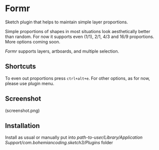 # Formr

Sketch plugin that helps to maintain simple layer proportions.  

Simple proportions of shapes in most situations look aesthetically better than random.
For now it supports even (1/1), 2/1, 4/3 and 16/9 proportions. More options coming soon.  

*Formr* supports layers, artboards, and multiple selection.  

## Shortcuts  

To even out proportions press `ctrl+alt+e`. For other options, as for now, please use plugin menu.  

## Screenshot  

(screenshot.png)  

## Installation  

Install as usual or manually put into _path-to-user/Library/Application Support/com.bohemiancoding.sketch3/Plugins_ folder
